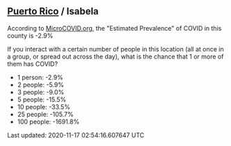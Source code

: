 
## [Puerto Rico](/united-states/puerto-rico) / Isabela

According to [MicroCOVID.org](http://microcovid.org),
the "Estimated Prevalence" of COVID in this county is -2.9%

If you interact with a certain number of people in this location
(all at once in a group, or spread out across the day), what is the chance that
1 or more of them has COVID?

- 1 person: -2.9%
- 2 people: -5.9%
- 3 people: -9.0%
- 5 people: -15.5%
- 10 people: -33.5%
- 25 people: -105.7%
- 100 people: -1691.8%

Last updated: 2020-11-17 02:54:16.607647 UTC
